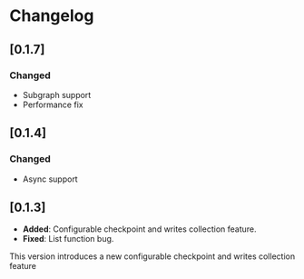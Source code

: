 # Changelog

## [0.1.7]
### Changed
- Subgraph support
- Performance fix

## [0.1.4]
### Changed
- Async support

## [0.1.3]

- **Added**: Configurable checkpoint and writes collection feature.
- **Fixed**: List function bug.

This version introduces a new configurable checkpoint and writes collection feature